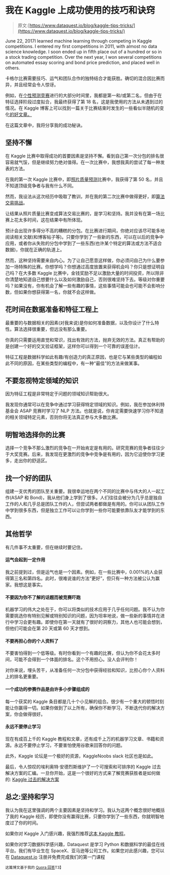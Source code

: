 # 我在 Kaggle 上成功使用的技巧和诀窍

> 原文:[https://www.dataquest.io/blog/kaggle-tips-tricks/](https://www.dataquest.io/blog/kaggle-tips-tricks/)

June 22, 2017I learned machine learning through competing in Kaggle competitions. I entered my first competitions in 2011, with almost no data science knowledge. I soon ended up in fifth place out of a hundred or so in a stock trading competition. Over the next year, I won several competitions on automated essay scoring and bond price prediction, and placed well in others.

卡格尔比赛需要技巧、运气和团队合作的独特结合才能获胜。确切的混合因比赛而异，并且经常会令人惊讶。

例如，在[个性预测竞赛](https://www.kaggle.com/c/twitter-personality-prediction)进行的大部分时间里，我都是第一和/或第二名，但由于在特征选择阶段过度拟合，我最终获得了第 18 名，这是我使用的方法从未遇到过的情况。在 Kaggle 博客上可以找到一篇关于比赛结束时发生的一些看似半随机的变化[的好文章。](https://blog.kaggle.com/2012/07/06/the-dangers-of-overfitting-psychopathy-post-mortem/)

在这篇文章中，我将分享我的成功秘诀。

## 坚持不懈

在 Kaggle 比赛中取得成功的首要因素是坚持不懈。看到自己第一次分包的排名很容易就气馁，但是继续努力绝对值得。在一次比赛中，我想我真的尝试了每一种发表的方法。

在我的第一次 Kaggle 比赛中，即[照片质量预测](https://www.kaggle.com/c/PhotoQualityPrediction)比赛中，我获得了第 50 名，并且不知道顶级竞争者与我有什么不同。

然而，我设法从这次经历中吸取了教训，并在我的第二次比赛中做得更好，即[算法交易挑战](https://www.kaggle.com/c/AlgorithmicTradingChallenge)。

让结果从照片质量比赛变成算法交易比赛的，是学习和坚持。我并没有在第一场比赛上花太多时间，这在结果中有所体现。

预计会出现许多得分不高的糟糕的分包。在比赛进行期间，你绝对应该尽可能多地阅读相关文献(和博客帖子等)。只要你学到了一些新的东西，可以在以后的竞争中应用，或者你从失败的分包中学到了一些东西(也许某个特定的算法或方法不适合数据)，你就在正确的轨道上。

然而，这种坚持需要来自内心。为了让自己愿意这样做，你必须问自己为什么要参加一场特殊的比赛。你想学吗？你想通过高度放置来获得机会吗？你只是想证明自己吗？在大多数 Kaggle 比赛中，金钱奖励不足以激励大量的时间投资，所以除非你清楚地知道自己想要什么以及如何激励自己，否则很难坚持下去。等级对你重要吗？如果没有，你有机会了解一些有趣的事情，这些事情可能会也可能不会影响分数，但如果你想获得第一名，你就不会这样做。

## 花时间在数据准备和特征工程上

最重要的与数据相关的因素(对我来说)是你如何准备数据，以及你设计了什么特性。算法选择很重要，但远没有那么重要。

你真的只需要运用直觉和常识，找出有效的方法，抛弃无效的方法。真正有帮助的是创建一个好的交叉验证框架，这样你可以得到一个可靠的误差估计。

特征工程是数据科学如此有趣/有创造力的真正原因，也是它与某些类型的编程如此不同的原因，在某些类型的编程中，有一种“最佳”的方法来做某事。

## 不要忽视特定领域的知识

因为特征工程是非常特定于问题的领域知识帮助很大。

我发现你通常可以在竞争中通过学习获得特定领域的知识。例如，我在参加休利特基金会 ASAP 竞赛时学习了 NLP 方法。也就是说，你肯定需要快速学习你不知道的相关领域特定元素，否则你将无法真正参与大多数比赛。

## 明智地选择你的比赛

选择一个竞争不那么激烈的竞争在一开始肯定是有用的。研究竞赛的竞争者往往少于大奖竞赛。后来，我发现在更激烈的竞争中竞争是有用的，因为它迫使你学习更多，走出你的舒适区。

## 找一个好的团队

组建一支优秀的团队至关重要。我很幸运地在两个不同的比赛中与伟大的人一起工作(ASAP 和 Bond)，我从他们身上学到了很多。人们往往会被分为几乎总是独自工作的人和几乎总是团队工作的人，但尝试两者都做是有用的。你可以从团队工作中学到很多东西，但是独立工作可以让你学到一些你可能要依靠队友才能学到的东西。

## 其他哲学

有几件事不太重要，但在继续时要记住。

#### 运气会起到一定作用

我之前提到过，但是运气也是一个因素。例如，在一些比赛中，0.001%的人会获得第三名和第四名。此时，很难说谁的方法“更好”，但只有一种方法被公认为赢家。我想这是事实。

#### 不要因为你不了解的话题而被竞赛吓跑

机器学习的伟大之处在于，你可以将类似的技术应用于几乎任何问题。我不认为你需要挑选你有特别见解或特别知识的问题，因为坦率地说，做一些新的事情并在进行中学习会更有趣。即使你在第一天就有了很好的洞察力，其他人也可能会想到，但他们可能会在第 20 天或第 60 天才想到。

#### 不要再担心你的个人资料了

不要害怕得到一个低等级。有时你看到一个有趣的比赛，但认为你不会花太多时间，可能不会得到一个体面的排名。这个不用担心。没人会评判你！

对你来说，埋头苦干，从准备任何一次分包中获得经验和知识，比担心你个人资料上的排名更重要。

#### 一个成功的参赛作品是由许多小步骤组成的

每一个获奖的 Kaggle 条目都是几十个小见解的组合。很少有一个重大的顿悟时刻能让你赢得一切。如果你做到了以上所有，确保你不断学习，不断迭代你的解决方案，你会做得很好。

#### 永远不要停止学习

现在有成百上千的 Kaggle 教程和文章，还有成千上万的机器学习文章、书籍和资源。永远不要停止学习，不要害怕使用谷歌来回答你的问题。

此外，Kaggle 论坛是一个极好的资源，KaggleNoobs slack 社区也是如此。

最后，令人惊叹的埃利奥特·安德烈斯维护了一个可搜索和可排序的 Kaggle 过去解决方案的汇编。一旦你开始，这是一个很好的方式来了解竞赛获胜者是如何做的: [Kaggle 过去的解决方案](https://ndres.me/kaggle-past-solutions/)

## 总之:坚持和学习

我认为我在这里强调的两个主要因素是坚持和学习。我认为这两个概念很好地概括了我的 Kaggle 经历，即使你没有赢得比赛，只要你学到了一些东西，你就明智地度过了你的时间。

如果你对 Kaggle 入门感兴趣，我强烈推荐[这本 Kaggle 教程](https://www.dataquest.io/blog/kaggle-getting-started/)。

如果你对学习数据科学感兴趣，Dataquest 是学习 Python 和数据科学的最佳在线平台。我们有毕业生在 SpaceX、亚马逊等公司工作。如果您对此感兴趣，您可以在 [Dataquest.io](https://www.dataquest.io) 注册并免费完成我们的第一门课程

<small>这篇博文基于我的 [Quora 回答](https://www.quora.com/What-do-top-Kaggle-competitors-focus-on/answer/Vik-Paruchuri?srid=CDkz)T3】</small>